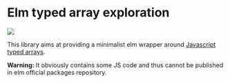 # Elm typed array exploration

[![][badge-license]][license]

[badge-license]: https://img.shields.io/badge/license-MPL%202.0-blue.svg?style=flat-square
[license]: https://www.mozilla.org/en-US/MPL/2.0/

This library aims at providing a minimalist elm wrapper around
[Javascript typed arrays][typed-array].

**Warning:**
It obviously contains some JS code and thus cannot be published
in elm official packages repository.

[typed-array]: https://developer.mozilla.org/en-US/docs/Web/JavaScript/Typed_arrays
